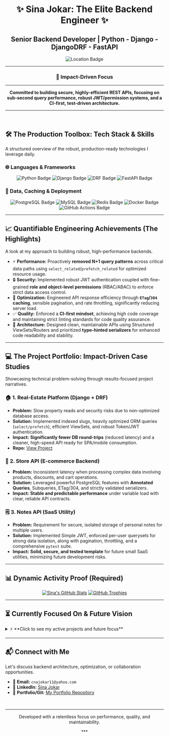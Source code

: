 <div align="center">
    
# ✨ Sina Jokar: The Elite Backend Engineer ✨
## Senior Backend Developer | Python - Django - DjangoDRF - FastAPI
<img src="https://img.shields.io/badge/Location-Antalya%2C%20T%C3%BCrkiye%20%F0%9F%87%B9%F0%9F%87%B7-1abc9c?style=for-the-badge&logo=map&logoColor=white" alt="Location Badge"/>

***
### **🎯 Impact-Driven Focus**
***
**Committed to building secure, highly-efficient REST APIs, focusing on sub-second query performance, robust JWT/permission systems, and a CI-first, test-driven architecture.**
***
</div>

<br/>

## 🛠️ The Production Toolbox: Tech Stack & Skills

A structured overview of the robust, production-ready technologies I leverage daily.

### **🌐 Languages & Frameworks**

<p align="center">
  <img src="https://img.shields.io/badge/Python%203.x-3776AB?style=for-the-badge&logo=python&logoColor=white" alt="Python Badge">
  <img src="https://img.shields.io/badge/Django%205.x-092E20?style=for-the-badge&logo=django&logoColor=white" alt="Django Badge">
  <img src="https://img.shields.io/badge/Django%20REST%20Framework%203.x-ff1744?style=for-the-badge&logo=djangorestframework&logoColor=white" alt="DRF Badge">
  <img src="https://img.shields.io/badge/FastAPI%200.x-009688?style=for-the-badge&logo=fastapi&logoColor=white" alt="FastAPI Badge">
</p>

### **💾 Data, Caching & Deployment**

<p align="center">
  <img src="https://img.shields.io/badge/PostgreSQL%2014%2B-316192?style=for-the-badge&logo=postgresql&logoColor=white" alt="PostgreSQL Badge">
  <img src="https://img.shields.io/badge/MySQL%208%2B-4479A1?style=for-the-badge&logo=mysql&logoColor=white" alt="MySQL Badge">
  <img src="https://img.shields.io/badge/Redis-DC382D?style=for-the-badge&logo=redis&logoColor=white" alt="Redis Badge">
  <img src="https://img.shields.io/badge/Docker-2496ED?style=for-the-badge&logo=docker&logoColor=white" alt="Docker Badge">
  <img src="https://img.shields.io/badge/GitHub%20Actions-2088FF?style=for-the-badge&logo=github-actions&logoColor=white" alt="GitHub Actions Badge">
</p>

---

## 📈 Quantifiable Engineering Achievements (The Highlights)

A look at my approach to building robust, high-performance backends.

* ⚡ **Performance:** Proactively **removed N+1 query patterns** across critical data paths using `select_related`/`prefetch_related` for optimized resource usage.
* 🔒 **Security:** Implemented robust JWT authentication coupled with fine-grained **role and object-level permissions** (RBAC/ABAC) to enforce strict data access control.
* 🚀 **Optimization:** Engineered API response efficiency through **`ETag`/`304` caching**, sensible pagination, and rate throttling, significantly reducing server load.
* ✅ **Quality:** Enforced a **CI-first mindset**, achieving high code coverage and maintaining strict linting standards for code quality assurance.
* 📐 **Architecture:** Designed clean, maintainable APIs using Structured ViewSets/Routers and prioritized **type-hinted serializers** for enhanced code readability and stability.

---

## 💻 The Project Portfolio: Impact-Driven Case Studies

Showcasing technical problem-solving through results-focused project narratives.

### 🏠 **1. Real-Estate Platform (Django + DRF)**

* **Problem:** Slow property reads and security risks due to non-optimized database access.
* **Solution:** Implemented indexed slugs, heavily optimized ORM queries (`select/prefetch`), efficient ViewSets, and robust Token/JWT authentication.
* **Impact:** **Significantly fewer DB round-trips** (reduced latency) and a cleaner, high-speed API ready for SPA/mobile consumption.
* **Repo:** [View Project](https://github.com/sinajokarr/django-realestate-platform)

### 🛒 **2. Store API (E-commerce Backend)**

* **Problem:** Inconsistent latency when processing complex data involving products, discounts, and cart operations.
* **Solution:** Leveraged powerful PostgreSQL features with **Annotated Queries**, Subqueries, ETag/304, and strictly validated serializers.
* **Impact:** **Stable and predictable performance** under variable load with clear, reliable API contracts.

### 🗒️ **3. Notes API (SaaS Utility)**

* **Problem:** Requirement for secure, isolated storage of personal notes for multiple users.
* **Solution:** Implemented Simple JWT, enforced per-user querysets for strong data isolation, along with pagination, throttling, and a comprehensive `pytest` suite.
* **Impact:** **Solid, secure, and tested template** for future small SaaS utilities, minimizing future development risks.

---

## 📊 Dynamic Activity Proof (Required)

<div align="center">
    
[![Sina's GitHub Stats](https://github-readme-stats.vercel.app/api?username=sinajokarr&show_icons=true&theme=dark&rank_icon=github&hide_border=true)](https://github.com/sinajokarr)
[![GitHub Trophies](https://github-profile-trophy.vercel.app/?username=sinajokarr&theme=radical&no-frame=true)](https://github.com/sinajokarr)

</div>

---

## ⏳ Currently Focused On & Future Vision

<details>
<summary>⚡ **Click to see my active projects and future focus**</summary>
<br/>
<p>I maintain an active learning and building pipeline to stay ahead of the curve:</p>

* **Current Deep Dive:** Small DRF labs on **advanced throttling techniques**, complex permission systems (e.g., custom logic), and **granular caching mechanisms**. (WIP)
* **Future Exploration:** Currently diving deep into **Microservices architecture with FastAPI** and exploring distributed messaging systems like **Kafka** for high-throughput solutions.

</details>

---

## 📬 Connect with Me

Let's discuss backend architecture, optimization, or collaboration opportunities.

* 📧 **Email:** `cnajokar11@yahoo.com`
* 🔗 **LinkedIn:** [Sina Jokar](https://www.linkedin.com/in/sinajokar/)
* 📁 **Portfolio/Git:** [My Portfolio Repository](https://github.com/sinajokarr/Portfolio.git)

<br/>
<div align="center">
    
***
<p>Developed with a relentless focus on performance, quality, and maintainability.</p>
***
</div>
